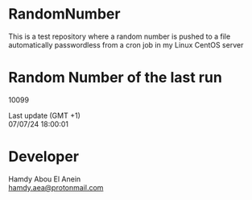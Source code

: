 # RandomNumber    
This is a test repository where a random number is pushed to a file automatically passwordless from a cron job in my Linux CentOS server    
# Random Number of the last run   
10099
      
Last update (GMT +1)    
07/07/24 18:00:01
# Developer    
Hamdy Abou El Anein   
hamdy.aea@protonmail.com
